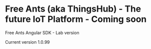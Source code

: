 # Free Ants (aka ThingsHub) - The future IoT Platform - Coming soon

Free Ants Angular SDK - Lab version

Current version 1.0.99